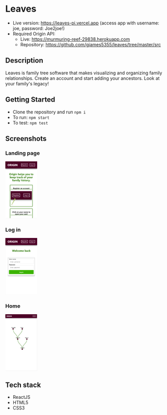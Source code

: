 # Leaves
- Live version: https://leaves-pi.vercel.app (access app with username: joe, password: Joe2joe!)
- Required Origin API:
  - Live: https://murmuring-reef-29838.herokuapp.com
  - Repository: https://github.com/gjames5355/leaves/tree/master/src

## Description
Leaves is family tree software that makes visualizing and organizing family relationships. Create an account and start adding your ancestors. Look at your family's legacy!

## Getting Started
- Clone the repository and run `npm i`
- To run: `npm start`
- To test: `npm test`

## Screenshots
### Landing page
<img src="images/landing.png" width="100">

### Log in
<img src="images/login.png" width="100">

### Home
<img src="images/home.png" width="100">


## Tech stack
- ReactJS
- HTML5
- CSS3